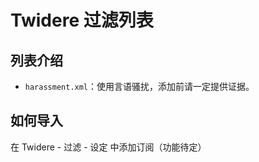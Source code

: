 # Twidere 过滤列表

## 列表介绍

* `harassment.xml`：使用言语骚扰，添加前请一定提供证据。

## 如何导入
在 Twidere - 过滤 - 设定 中添加订阅（功能待定）